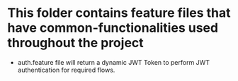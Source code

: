 # This folder contains feature files that have common-functionalities used throughout the project
* auth.feature file will return a dynamic JWT Token to perform JWT authentication for required flows.